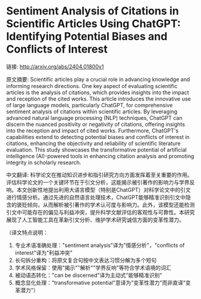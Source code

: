 # Sentiment Analysis of Citations in Scientific Articles Using ChatGPT: Identifying Potential Biases and Conflicts of Interest

链接: http://arxiv.org/abs/2404.01800v1

原文摘要:
Scientific articles play a crucial role in advancing knowledge and informing
research directions. One key aspect of evaluating scientific articles is the
analysis of citations, which provides insights into the impact and reception of
the cited works. This article introduces the innovative use of large language
models, particularly ChatGPT, for comprehensive sentiment analysis of citations
within scientific articles. By leveraging advanced natural language processing
(NLP) techniques, ChatGPT can discern the nuanced positivity or negativity of
citations, offering insights into the reception and impact of cited works.
Furthermore, ChatGPT's capabilities extend to detecting potential biases and
conflicts of interest in citations, enhancing the objectivity and reliability
of scientific literature evaluation. This study showcases the transformative
potential of artificial intelligence (AI)-powered tools in enhancing citation
analysis and promoting integrity in scholarly research.

中文翻译:
科学论文在推动知识进步和指引研究方向方面发挥着至关重要的作用。评估科学论文的一个关键环节在于引文分析，这能揭示被引著作的影响力与学界反响。本文创新性地提出利用大语言模型（特别是ChatGPT）对科学论文中的引文进行情感分析。通过先进的自然语言处理技术，ChatGPT能够精准识别引文中隐含的褒贬倾向，从而解析被引著作的学术认可度与影响力。此外，该模型还能检测引文中可能存在的偏见与利益冲突，提升科学文献评估的客观性与可靠性。本研究展现了人工智能工具在革新引文分析、维护学术研究诚信方面的变革性潜力。

（译文特点说明：
1. 专业术语准确处理："sentiment analysis"译为"情感分析"，"conflicts of interest"译为"利益冲突"
2. 长句拆分重构：将原文复合句按中文表达习惯分解为多个短句
3. 学术风格保留：使用"揭示""解析""学界反响"等符合学术语境的词汇
4. 被动语态转化："can be discerned"译为主动式"能够精准识别"
5. 概念显化处理："transformative potential"意译为"变革性潜力"而非直译"变革潜力"）
